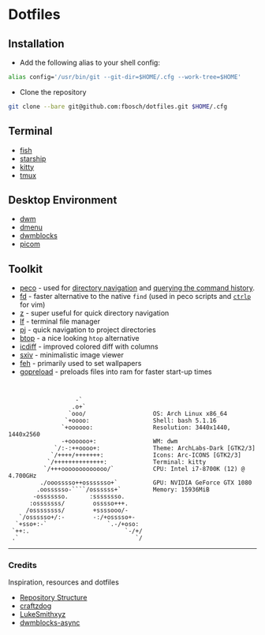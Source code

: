 # Dotfiles

## Installation

* Add the following alias to your shell config:
```sh
alias config='/usr/bin/git --git-dir=$HOME/.cfg --work-tree=$HOME'
```

* Clone the repository
```sh
git clone --bare git@github.com:fbosch/dotfiles.git $HOME/.cfg
```
## Terminal

* [fish](https://fishshell.com/)
* [starship](https://starship.rs/)
* [kitty](https://sw.kovidgoyal.net/kitty/)
* [tmux](https://github.com/tmux/tmux)

## Desktop Environment

* [dwm](https://github.com/fbosch/dwm)
* [dmenu](https://github.com/fbosch/dmenu)
* [dwmblocks](https://github.com/fbosch/dwmblocks)
* [picom](https://wiki.archlinux.org/title/Picom)

## Toolkit

* [peco](https://github.com/peco/peco) - used for [directory navigation](/.config/fish/functions/peco_change_directory.fish) and [querying the command history](/.config/fish/functions/peco_select_history.fish).
* [fd](https://github.com/sharkdp/fd) - faster alternative to the native `find` (used in peco scripts and [`ctrlp`](https://github.com/kien/ctrlp.vim#basic-options=) for vim)
* [z](https://github.com/jethrokuan/z) - super useful for quick directory navigation
* [lf](https://github.com/gokcehan/lf) - terminal file manager
* [pj](https://github.com/oh-my-fish/plugin-pj) - quick navigation to project directories
* [btop](https://github.com/aristocratos/btop) - a nice looking `htop` alternative
* [icdiff](https://github.com/jeffkaufman/icdiff) - improved colored diff with columns
* [sxiv](https://wiki.archlinux.org/title/Sxiv) - minimalistic image viewer
* [feh](https://wiki.archlinux.org/title/feh) - primarily used to set wallpapers
* [gopreload](https://wiki.archlinux.org/title/Preload) - preloads files into ram for faster start-up times

```


                   -`
                  .o+`
                 `ooo/                   OS: Arch Linux x86_64
                `+oooo:                  Shell: bash 5.1.16
               `+oooooo:                 Resolution: 3440x1440, 1440x2560
               -+oooooo+:                WM: dwm
             `/:-:++oooo+:               Theme: ArchLabs-Dark [GTK2/3]
            `/++++/+++++++:              Icons: Arc-ICONS [GTK2/3]
           `/++++++++++++++:             Terminal: kitty
          `/+++ooooooooooooo/`           CPU: Intel i7-8700K (12) @ 4.700GHz
         ./ooosssso++osssssso+`          GPU: NVIDIA GeForce GTX 1080
        .oossssso-````/ossssss+`         Memory: 15936MiB
       -osssssso.      :ssssssso.
      :osssssss/        osssso+++.
     /ossssssss/        +ssssooo/-
   `/ossssso+/:-        -:/+osssso+-
  `+sso+:-`                 `.-/+oso:
 `++:.                           `-/+/
 .`                                 `/

```
___

### Credits
Inspiration, resources and dotfiles

* [Repository Structure](https://www.atlassian.com/git/tutorials/dotfiles)
* [craftzdog](https://github.com/craftzdog/dotfiles-public)
* [LukeSmithxyz](https://github.com/LukeSmithxyz/voidrice)
* [dwmblocks-async](https://github.com/UtkarshVerma/dwmblocks-async)
